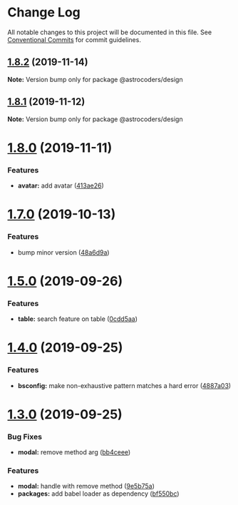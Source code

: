 # Change Log

All notable changes to this project will be documented in this file.
See [Conventional Commits](https://conventionalcommits.org) for commit guidelines.

## [1.8.2](https://github.com/Astrocoders/astro-design/compare/@astrocoders/design@1.8.1...@astrocoders/design@1.8.2) (2019-11-14)

**Note:** Version bump only for package @astrocoders/design





## [1.8.1](https://github.com/Astrocoders/astro-design/compare/@astrocoders/design@1.8.0...@astrocoders/design@1.8.1) (2019-11-12)

**Note:** Version bump only for package @astrocoders/design





# [1.8.0](https://github.com/Astrocoders/astro-design/compare/@astrocoders/design@1.7.0...@astrocoders/design@1.8.0) (2019-11-11)


### Features

* **avatar:** add avatar ([413ae26](https://github.com/Astrocoders/astro-design/commit/413ae267c97b406b3eda95d0887aa0c89e6ad2e1))





# [1.7.0](https://github.com/Astrocoders/astro-design/compare/@astrocoders/design@1.5.0...@astrocoders/design@1.7.0) (2019-10-13)


### Features

* bump minor version ([48a6d9a](https://github.com/Astrocoders/astro-design/commit/48a6d9a))





# [1.5.0](https://github.com/Astrocoders/astro-design/compare/@astrocoders/design@1.4.0...@astrocoders/design@1.5.0) (2019-09-26)


### Features

* **table:** search feature on table ([0cdd5aa](https://github.com/Astrocoders/astro-design/commit/0cdd5aa))





# [1.4.0](https://github.com/Astrocoders/astro-design/compare/@astrocoders/design@1.3.0...@astrocoders/design@1.4.0) (2019-09-25)


### Features

* **bsconfig:** make non-exhaustive pattern matches a hard error ([4887a03](https://github.com/Astrocoders/astro-design/commit/4887a03))





# [1.3.0](https://github.com/Astrocoders/astro-design/compare/@astrocoders/design@1.2.1...@astrocoders/design@1.3.0) (2019-09-25)


### Bug Fixes

* **modal:** remove method arg ([bb4ceee](https://github.com/Astrocoders/astro-design/commit/bb4ceee))


### Features

* **modal:** handle with remove method ([9e5b75a](https://github.com/Astrocoders/astro-design/commit/9e5b75a))
* **packages:** add babel loader as dependency ([bf550bc](https://github.com/Astrocoders/astro-design/commit/bf550bc))
